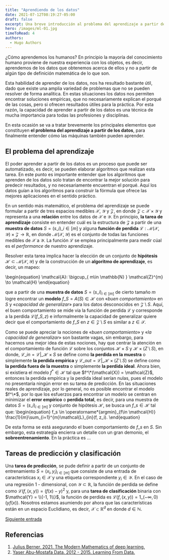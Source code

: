 ```yaml
---
title: "Aprendiendo de los datos"
date: 2021-07-12T08:19:27-05:00
draft: false
excerpt: Una breve introducción al problema del aprendizaje a partir de los datos.
hero: /images/ml-01.jpg
timeToRead: 4
authors:
  - Hugo Authors
---
```


¿Cómo aprendemos los humanos? En principio la mayoría del conocimiento humano proviene de nuestra experiencia con los objetos, es decir, aprendemos de los datos que obtenemos acerca de ellos y no a partir de algún tipo de definición matemática de lo que son.

Esta habilidad de aprender de los datos, nos ha resultado bastante útil, dado que existe una amplia variedad de problemas que no se pueden resolver de forma analítica. En estas situaciones los datos nos permiten encontrar soluciones empíricas, que no necesariamente explican  el porqué de las cosas, pero si ofrecen resultados útiles para la práctica. Por esta razón, la capacidad de aprender a partir de los datos es una técnica de mucha importancia para todas las profesiones y disciplinas. 

En esta ocasión se va a tratar brevemente los principales elementos que constituyen __el problema del aprendizaje a partir de los datos__, para finalmente entender cómo las máquinas también pueden aprender.

## El problema del aprendizaje 

El poder aprender a partir de los datos es un proceso que puede ser automatizado, es decir, se pueden elaborar algoritmos que realizan esta tarea. En este punto es importante entender que los algoritmos que aprenden de los datos solo tratan de encontrar la mejor solución para predecir resultados, y no necesariamente encuentran el porqué. Aquí los datos guían a los algoritmos para construir la fórmula que ofrece las mejores aplicaciones en el sentido práctico.

En un sentido más matemático, el problema del aprendizaje se puede formular a partir de tres espacios medibles $\mathcal{X}$, $\mathcal{Y}$ y $\mathcal{Z}$, en donde  $\mathcal{Z} \subset \mathcal{X} \times \mathcal{Y}$ y representa a una __relación__ entre los datos de $\mathcal{X}$ e $\mathcal{Y}$. En principio, __la tarea de aprendizaje__ consiste en entender cuál es la estructura de $\mathcal{Z}$ a partir de una __muestra de datos__ $S=(s\_{i})\_{i\in [m]}$ y alguna  __función de perdida__ $\mathcal{L}: \mathcal{M}( \mathcal{X}, \mathcal{Y} )\times \mathcal{Z} \to \mathbb{R}$, en donde $\mathcal{M}( \mathcal{X}, \mathcal{Y} )$ es el conjunto de todas las funciones medibles de $\mathcal{X}$ a $\mathcal{Y}$.  La función $\mathcal{L}$ se emplea principalmente para medir cúal es el _performance_ de nuestro aprendizaje. 

Resolver esta tarea implica hacer la elección de un conjunto de __hipótesis__ $\mathcal{H} \subset \mathcal{M}( \mathcal{X}, \mathcal{Y} )$ y de la  construcción de un __algoritmo de aprendizaje__, es decir, un mapeo:

\begin{equation}
\mathcal{A}: \bigcup\_{ m\in \mathbb{N} } \mathcal{Z}^{m} \to \mathcal{H}
\end{equation}

que a partir de una __muestra de datos__ $S = (s\_i)_{i\in[m]}$ de cierto tamaño $m$ logre encontrar un __modelo__ $f\_S = A(S)\in \mathcal{H}$ con «_buen comportamiento_» en $S$ y «_capacidad de generalizar_» para los datos desconocidos en $\mathcal{Z} \setminus S$. Aquí, el buen comportamiento se mide via la función de perdida $\mathcal{L}$ y corresponde a la perdida $\mathcal{L}(f\_S, z)$ e informalmente la capacidad de generalizar quiere decir que el comportamiento de $f\_S$ en $z\in \mathcal{Z}\setminus S$ es similar a $z\in \mathcal{S}$.

Como se puede apreciar la nociones de «_buen comportamiento_» y «_la capacidad de generalizar_» son bastante vagas, sin embargo, para hacernos una mejor idea de estas nociones, hay que centrar la atención en el comportamiento de función $\mathcal{L}$  sobre los conjuntos $\mathcal{H}\times S$ y  $\mathcal{H}\times (Z\setminus S)$, en donde, $\mathcal{L}\_{in} = \mathcal{L}|\_{\mathcal{H}\times S}$ se define como __la perdida en la muestra__ o simplemente __la perdida empírica__ y $\mathcal{L}\_{out} = \mathcal{L}|\_{\mathcal{H}\times (Z \setminus S)}$ se define como __la perdida fuera de la muestra__ o simplemente __la perdida ideal__. Ahora bien, si existiera el modelo $f^*\in \mathcal{H}$ tal que $f^\*(\mathcal{X}) = \mathcal{Z}$, entonces la perdida empírica y la perdida ideal serían nulas, pues el modelo no presentaría ningún error en su tarea de predicción. En las situaciones reales  de aprendizaje, por lo general, no es posible encontrar el modelo $f^\*$, por lo que los esfuerzos para encontrar un modelo se centran en mínimizar el __error empírico__ o __perdida total__, es decir, para una muestra de datos $S = (s\_i)_{i\in[m]}$ y conjunto de hipótesis $\mathcal{H}$, se busca un $f\_s\in \mathcal{H}$ tal que:
\begin{equation}
f\_s \in \operatorname\*{argmin}\_{f\in \mathcal{H}} \frac{1}{m}\sum\_{i=1}^{m}\mathcal{L}\_{in}(f, z\_i).
\end{equation}

De esta forma se está asegurando el buen comportamiento de $f\_{s}$ en $S$. Sin embargo, esta estrategía encierra un detalle con un gran demonio, el __sobreentrenamiento__. En la práctica es ...

## Tareas de predicción y clasificación

Una __tarea de predicción__, se pude definir a partir de un conjunto de entrenamiento $S = (x_i, y_i)_{i\in[m]}$ que consiste de una entrada de características $x_i\in \mathcal{X}$ y una etiqueta correspondiente $y_i\in \mathcal{Y}$. En el caso de una regresión 1 - dimensional, con $\mathcal{Y} \subset \mathbb{R}$, la función de perdida se define como $\mathcal{L}(f, (x, y)) = (f(x) - y)^2$ y, para una __tarea de clasificación__ binaria con $\mathcal{Y} = \\{-1, 1\\}$, la función de perdida es $\mathcal{L}(f, (x, y)) = 1\_{(-\infty, 0)}(yf(x)).$ Nosotros estamos asumiendo por ahora que las características están en un espacio Euclidiano, es decir, $\mathcal{X}\subset \mathbb{R}^{d}$ en donde $d\in \mathbb{N}$.



[Siguiente entrada](url)

## Referencias
1. [Julius Berner. 2021. The Modern Mathematics of deep learning.](https://deepai.org/publication/the-modern-mathematics-of-deep-learning)
2. [Yaser Abu-Mostafa Data. 2012 - 2015. Learning From Data.](https://work.caltech.edu/telecourse)